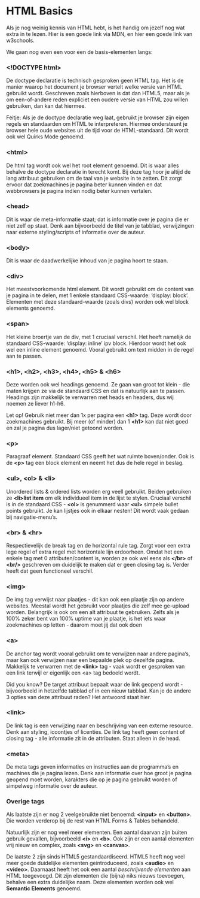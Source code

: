 # HTML Basics
Als je nog weinig kennis van HTML hebt, is het handig om jezelf nog wat extra in te lezen. Hier is een goede link via MDN, en hier een goede link van w3schools.

We gaan nog even een voor een de basis-elementen langs:

### **\<!DOCTYPE html>**

De doctype declaratie is technisch gesproken geen HTML tag. Het is de manier waarop het document je browser vertelt welke versie van HTML gebruikt wordt. Geschreven zoals hierboven is dat dan HTML5, maar als je om een-of-andere reden expliciet een oudere versie van HTML zou willen gebruiken, dan kan dat hiermee.

Feitje: Als je de doctype declaratie weg laat, gebruikt je browser zijn eigen regels en standaarden om HTML te interpreteren. Hiermee ondersteunt je browser hele oude websites uit de tijd voor de HTML-standaard. Dit wordt ook wel Quirks Mode genoemd.


### **\<html>**

De html tag wordt ook wel het root element genoemd. Dit is waar alles behalve de doctype declaratie in terecht komt. Bij deze tag hoor je altijd de lang attribuut gebruiken om de taal van je website in te zetten. Dit zorgt ervoor dat zoekmachines je pagina beter kunnen vinden en dat webbrowsers je pagina indien nodig beter kunnen vertalen.

### **\<head>**

Dit is waar de meta-informatie staat; dat is informatie over je pagina die er niet zelf op staat. Denk aan bijvoorbeeld de titel van je tabblad, verwijzingen naar externe styling/scripts of informatie over de auteur.

### **\<body>**

Dit is waar de daadwerkelijke inhoud van je pagina hoort te staan.

### **\<div>**

Het meestvoorkomende html element. Dit wordt gebruikt om de content van je pagina in te delen, met 1 enkele standaard CSS-waarde: ‘display: block’. Elementen met deze standaard-waarde (zoals divs) worden ook wel block elements genoemd.

### **\<span>**

Het kleine broertje van de div, met 1 cruciaal verschil. Het heeft namelijk de standaard CSS-waarde: ‘display: inline’ ipv block. Hierdoor wordt het ook wel een inline element genoemd. Vooral gebruikt om text <span>midden in de regel</span> aan te passen.

### **\<h1>, \<h2>, \<h3>, \<h4>, \<h5> & \<h6>**

Deze worden ook wel headings genoemd. Ze gaan van groot tot klein - die maten krijgen ze via de standaard CSS en dat is natuurlijk aan te passen. Headings zijn makkelijk te verwarren met heads en headers, dus wij noemen ze liever h1-h6.

Let op! Gebruik niet meer dan 1x per pagina een **\<h1>** tag. Deze wordt door zoekmachines gebruikt. Bij meer (of minder) dan 1 **\<h1>** kan dat niet goed en zal je pagina dus lager/niet getoond worden.

### **\<p>**

Paragraaf element. Standaard CSS geeft het wat ruimte boven/onder. Ook is de **\<p>** tag een block element en neemt het dus de hele regel in beslag.

### **\<ul>, \<ol> & \<li>**

Unordered lists & ordered lists worden erg veell gebruikt. Beiden gebruiken ze **\<li>list item</li>** om elk individueel item in de lijst te stylen. Cruciaal verschil is in de standaard CSS - **\<ol>** is genummerd waar **\<ul>** simpele bullet points gebruikt. Je kan lijstjes ook in elkaar nesten! Dit wordt vaak gedaan bij navigatie-menu’s.

### **\<br> & \<hr>**

Respectievelijk de break tag en de horizontal rule tag. Zorgt voor een extra lege regel of extra regel met horizontale lijn erdoorheen. Omdat het een enkele tag met 0 attributen/content is, worden ze ook wel eens als **\</br>** of **\<br/>** geschreven om duidelijk te maken dat er geen closing tag is. Verder heeft dat geen functioneel verschil.

### **\<img>**

De img tag verwijst naar plaatjes - dit kan ook een plaatje zijn op andere websites. Meestal wordt het gebruikt voor plaatjes die zelf mee ge-upload worden. Belangrijk is ook om een alt attribuut te gebruiken. Zelfs als je 100% zeker bent van 100% uptime van je plaatje,  is het iets waar zoekmachines op letten -  daarom moet jij dat ook doen 

### **\<a>**

De anchor tag wordt vooral gebruikt om te verwijzen naar andere pagina’s, maar kan ook verwijzen naar een bepaalde plek op dezelfde pagina. Makkelijk te verwarren met de **\<link>** tag - vaak wordt er gesproken van een link terwijl er eigenlijk een \<a> tag bedoeld wordt.

Did you know? De target attribuut bepaalt waar de link geopend wordt - bijvoorbeeld in hetzelfde tabblad of in een nieuw tabblad. Kan je de andere 3 opties van deze attribuut raden? Het antwoord staat hier.

### **\<link>**

De link tag is een verwijzing naar en beschrijving van een externe resource. Denk aan styling, icoontjes of licenties. De link tag heeft geen content of closing tag - alle informatie zit in de attributen. Staat alleen in de head.

### **\<meta>**

De meta tags geven informaties en instructies aan de programma’s en machines die je pagina lezen. Denk aan informatie over hoe groot je pagina geopend moet worden, karakters die op je pagina gebruikt worden of simpelweg informatie over de auteur.

### Overige tags

Als laatste zijn er nog 2 veelgebruikte niet benoemd: **\<input>** en **\<button>**. Die worden verderop bij de rest van HTML Forms & Tables behandeld.

Natuurlijk zijn er nog veel meer elementen. Een aantal daarvan zijn buiten gebruik gevallen, bijvoorbeeld **\<i>** en **\<b>**. Ook zijn er een aantal elementen vrij nieuw en complex, zoals **\<svg>** en **\<canvas>**. 

De laatste 2 zijn sinds HTML5 gestandaardiseerd. HTML5 heeft nog veel meer goede duidelijke elementen geintroduceerd, zoals **\<audio>** en **\<video>**. Daarnaast heeft het ook een aantal *beschrijvende elementen* aan HTML toegevoegd. Dit zijn elementen die (bijna) niks nieuws toevoegen, behalve een extra duidelijke naam. Deze elementen worden ook wel **Semantic Elements** genoemd.